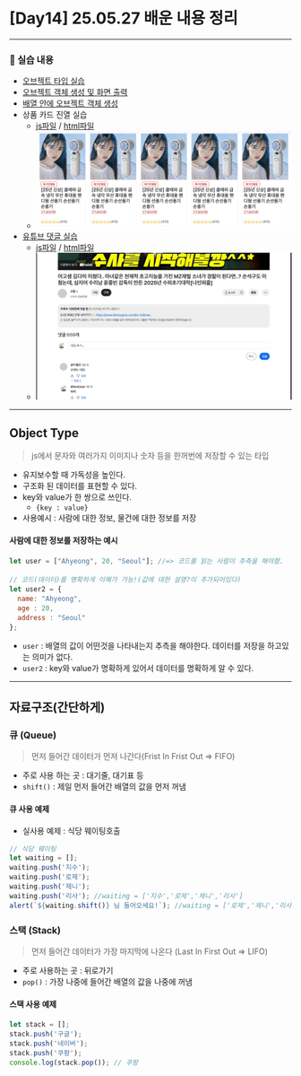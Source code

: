 # [Day14] 25.05.27 배운 내용 정리

---
### 🔗 실습 내용 
- [오브젝트 타입 실습](./js/objectEx1.js)
- [오브젝트 객체 생성 및 화면 출력](./js/objectEx2.js)
- [배열 안에 오브젝트 객체 생성](./js/objectEx3.js)
- 상품 카드 진열 실습
  - [js파일](./js/testEx1.js) / [html파일](./objectEx/testEx1.html)
  - ![실습1 사진](./img/실습_object객체_여러개표출.png)
- [유튜브 댓글 실습](./js/testEx2.js)
  - [js파일](./js/testEx2.js) / [html파일](./objectEx/testEx2.html)
  - ![유튜브 댓글 실습](./img/실습_댓글입력_표출.gif)

---
## Object Type
> js에서 문자와 여러가지 이미지나 숫자 등을 한꺼번에 저장할 수 있는 타입
- 유지보수할 때 가독성을 높인다.
- 구조화 된 데이터를 표현할 수 있다.
- key와 value가 한 쌍으로 쓰인다.
  - `{key : value}` 
- 사용예시 : 사람에 대한 정보, 물건에 대한 정보를 저장 


#### 사람에 대한 정보를 저장하는 예시
```js
let user = ["Ahyeong", 20, "Seoul"]; //=> 코드를 읽는 사람이 추측을 해야함.

// 코드(데이터)를 명확하게 이해가 가능!(값에 대한 설명?이 추가되어있다)
let user2 = {
  name: "Ahyeong",
  age : 20,
  address : "Seoul"
};
```
- `user` : 배열의 값이 어떤것을 나타내는지 추측을 해야한다. 데이터를 저장을 하고있는 의미가 없다.
- `user2` : key와 value가 명확하게 있어서 데이터를 명확하게 알 수 있다.


---

## 자료구조(간단하게)
### 큐 (Queue)
> 먼저 들어간 데이터가 먼저 나간다(Frist In Frist Out => FIFO)
- 주로 사용 하는 곳 : 대기줄, 대기표 등
- `shift()` : 제일 먼저 들어간 배열의 값을 먼저 꺼냄

#### 큐 사용 예제
- 실사용 예제 : 식당 웨이팅호출
```js
// 식당 웨이팅
let waiting = [];
waiting.push('지수');
waiting.push('로제');
waiting.push('제니');
waiting.push('리사'); //waiting = ['지수','로제','제니','리사']
alert(`${waiting.shift()} 님 들어오세요!`); //waiting = ['로제','제니','리사']
```

### 스택 (Stack)
> 먼저 들어간 데이터가 가장 마지막에 나온다 (Last In First Out => LIFO)
- 주로 사용하는 곳 : 뒤로가기
- `pop()` : 가장 나중에 들어간 배열의 값을 나중에 꺼냄

#### 스택 사용 예제
```js
let stack = [];
stack.push('구글');
stack.push('네이버');
stack.push('쿠팡');
console.log(stack.pop()); // 쿠팡
```
